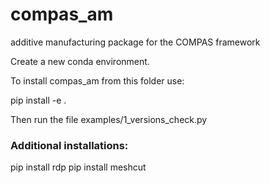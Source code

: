 # compas_am

additive manufacturing package for the COMPAS framework


Create a new conda environment.

To install compas_am from this folder use: 

pip install -e .

Then run the file examples/1_versions_check.py


### Additional installations:

pip install rdp
pip install meshcut
